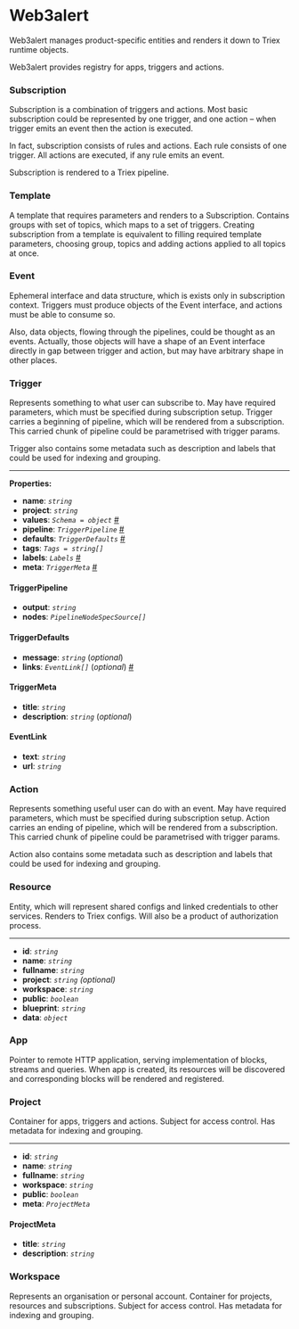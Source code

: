 # Web3alert

Web3alert manages product-specific entities and renders it down to Triex runtime objects.

Web3alert provides registry for apps, triggers and actions.

### Subscription

Subscription is a combination of triggers and actions. Most basic subscription could be represented by one trigger, and one action – when trigger emits an event then the action is executed.

In fact, subscription consists of rules and actions. Each rule consists of one trigger. All actions are executed, if any rule emits an event.

Subscription is rendered to a Triex pipeline.

### Template <a href="#user-content-template" id="user-content-template"></a>

A template that requires parameters and renders to a Subscription. Contains groups with set of topics, which maps to a set of triggers. Creating subscription from a template is equivalent to filling required template parameters, choosing group, topics and adding actions applied to all topics at once.

### Event <a href="#user-content-event" id="user-content-event"></a>

Ephemeral interface and data structure, which is exists only in subscription context. Triggers must produce objects of the Event interface, and actions must be able to consume so.

Also, data objects, flowing through the pipelines, could be thought as an events. Actually, those objects will have a shape of an Event interface directly in gap between trigger and action, but may have arbitrary shape in other places.

### Trigger <a href="#user-content-trigger" id="user-content-trigger"></a>

Represents something to what user can subscribe to. May have required parameters, which must be specified during subscription setup. Trigger carries a beginning of pipeline, which will be rendered from a subscription. This carried chunk of pipeline could be parametrised with trigger params.

Trigger also contains some metadata such as description and labels that could be used for indexing and grouping.

***

**Properties:**

* **name**: _`string`_
* **project**: _`string`_
* **values**: _`Schema = object`_ [#](https://github.com/yaroslav-korotaev/triex-types/blob/439855db5a87eac450123f9d82cf5a819b670fd1/src/common.ts#L1)
* **pipeline**: _`TriggerPipeline`_ [#](web3alert.md#triggerpipeline)
* **defaults**: _`TriggerDefaults`_ [#](web3alert.md#triggerdefaults)
* **tags**: _`Tags = string[]`_
* **labels**: _`Labels`_ [#](https://github.com/yaroslav-korotaev/triex-types/blob/439855db5a87eac450123f9d82cf5a819b670fd1/src/common.ts#L7)
* **meta**: _`TriggerMeta`_ [#](web3alert.md#triggermeta)

#### **TriggerPipeline**

* **output**: _`string`_
* **nodes**: _`PipelineNodeSpecSource[]`_

#### **TriggerDefaults**

* **message**: _`string`_ (_optional_)
* **links**: _`EventLink[]`_ (_optional_) [#](web3alert.md#eventlink)

#### **TriggerMeta**

* **title**: _`string`_
* **description**: _`string`_ (_optional_)

#### **EventLink**

* **text**: _`string`_
* **url**: _`string`_

### Action

Represents something useful user can do with an event. May have required parameters, which must be specified during subscription setup. Action carries an ending of pipeline, which will be rendered from a subscription. This carried chunk of pipeline could be parametrised with trigger params.

Action also contains some metadata such as description and labels that could be used for indexing and grouping.

### Resource

Entity, which will represent shared configs and linked credentials to other services. Renders to Triex configs. Will also be a product of authorization process.

***

* **id**: _`string`_
* **name**: _`string`_
* **fullname**: _`string`_
* **project**: _`string`_ _(optional)_
* **workspace**: _`string`_
* **public**: _`boolean`_
* **blueprint**: _`string`_
* **data**: _`object`_

### App <a href="#user-content-app" id="user-content-app"></a>

Pointer to remote HTTP application, serving implementation of blocks, streams and queries. When app is created, its resources will be discovered and corresponding blocks will be rendered and registered.

### Project <a href="#user-content-project" id="user-content-project"></a>

Container for apps, triggers and actions. Subject for access control. Has metadata for indexing and grouping.

***

* **id**: _`string`_
* **name**: _`string`_
* **fullname**: _`string`_
* **workspace**: _`string`_
* **public**: _`boolean`_
* **meta**: _`ProjectMeta`_

#### ProjectMeta

* **title**: _`string`_
* **description**: _`string`_

### Workspace <a href="#user-content-workspace" id="user-content-workspace"></a>

Represents an organisation or personal account. Container for projects, resources and subscriptions. Subject for access control. Has metadata for indexing and grouping.
